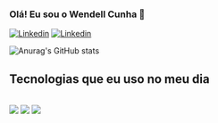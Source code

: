### Olá! Eu sou o Wendell Cunha 🤚

[![Linkedin](https://img.shields.io/badge/LinkedIn-0077B5?style=for-the-badge&logo=linkedin&logoColor=whitehttps://img.shields.io/badge/LinkedIn-0077B5?style=for-the-badge&logo=linkedin&logoColor=white)](https://www.linkedin.com/in/wendell-alves-48280a176/)
[![Linkedin](https://img.shields.io/badge/GitHub-100000?style=for-the-badge&logo=github&logoColor=white)](https://github.com/Wendellcl147)

![Anurag's GitHub stats](https://github-readme-stats.vercel.app/api?username=Wendellcl147&show_icons=true&theme=dracula)

## Tecnologias que eu uso no meu dia

<div style="display: inline_block"><br/>
  <img src="https://img.shields.io/badge/HTML5-E34F26?style=for-the-badge&logo=html5&logoColor=white" />
  <img src="https://img.shields.io/badge/CSS3-1572B6?style=for-the-badge&logo=css3&logoColor=white" />
  <img src="https://img.shields.io/badge/JavaScript-F7DF1E?style=for-the-badge&logo=javascript&logoColor=black" />
</div>

